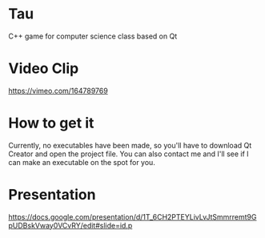 # Tau
C++ game for computer science class based on Qt
# Video Clip
https://vimeo.com/164789769
# How to get it
Currently, no executables have been made, so you'll have to download Qt Creator and open the project file. You can also contact me and I'll see if I can make an executable on the spot for you.
# Presentation
https://docs.google.com/presentation/d/1T_6CH2PTEYLivLvJtSmmrremt9GpUDBskVway0VCvRY/edit#slide=id.p
